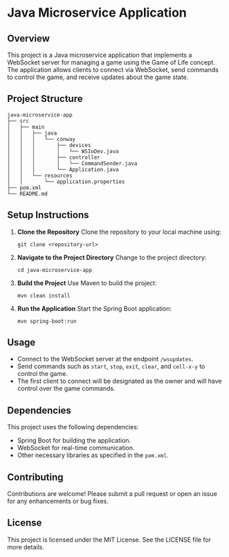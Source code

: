 # Java Microservice Application

## Overview
This project is a Java microservice application that implements a WebSocket server for managing a game using the Game of Life concept. The application allows clients to connect via WebSocket, send commands to control the game, and receive updates about the game state.

## Project Structure
```
java-microservice-app
├── src
│   ├── main
│   │   ├── java
│   │   │   └── conway
│   │   │       ├── devices
│   │   │       │   └── WSIoDev.java
│   │   │       ├── controller
│   │   │       │   └── CommandSender.java
│   │   │       └── Application.java
│   │   └── resources
│   │       └── application.properties
├── pom.xml
└── README.md
```

## Setup Instructions
1. **Clone the Repository**
   Clone the repository to your local machine using:
   ```
   git clone <repository-url>
   ```

2. **Navigate to the Project Directory**
   Change to the project directory:
   ```
   cd java-microservice-app
   ```

3. **Build the Project**
   Use Maven to build the project:
   ```
   mvn clean install
   ```

4. **Run the Application**
   Start the Spring Boot application:
   ```
   mvn spring-boot:run
   ```

## Usage
- Connect to the WebSocket server at the endpoint `/wsupdates`.
- Send commands such as `start`, `stop`, `exit`, `clear`, and `cell-x-y` to control the game.
- The first client to connect will be designated as the owner and will have control over the game commands.

## Dependencies
This project uses the following dependencies:
- Spring Boot for building the application.
- WebSocket for real-time communication.
- Other necessary libraries as specified in the `pom.xml`.

## Contributing
Contributions are welcome! Please submit a pull request or open an issue for any enhancements or bug fixes.

## License
This project is licensed under the MIT License. See the LICENSE file for more details.